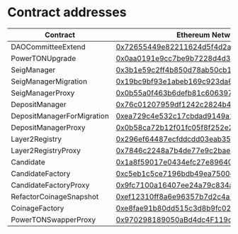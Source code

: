 # Contract addresses

<table><thead><tr><th width="272">Contract</th><th>Ethereum Network</th></tr></thead><tbody><tr><td>DAOCommitteeExtend</td><td><a href="https://etherscan.io/address/0x72655449e82211624d5f4d2abb235bb6fe2fe989">0x72655449e82211624d5f4d2abb235bb6fe2fe989</a></td></tr><tr><td>PowerTONUpgrade</td><td><a href="https://etherscan.io/address/0x0aa0191e9cc7be9b7228d4d3e3dd65749c93551f">0x0aa0191e9cc7be9b7228d4d3e3dd65749c93551f</a></td></tr><tr><td>SeigManager</td><td><a href="https://etherscan.io/address/0x3b1e59c2ff4b850d78ab50cb13a4a482101681b6">0x3b1e59c2ff4b850d78ab50cb13a4a482101681b6</a></td></tr><tr><td>SeigManagerMigration</td><td><a href="https://etherscan.io/address/">0x19bc9bf93e1abeb169c923da689ffd6a14582593</a></td></tr><tr><td>SeigManagerProxy</td><td><a href="https://etherscan.io/address/0x0b55a0f463b6defb81c6063973763951712d0e5f">0x0b55a0f463b6defb81c6063973763951712d0e5f</a></td></tr><tr><td>DepositManager</td><td><a href="https://etherscan.io/address/0x76c01207959df1242c2824b4445cde48eb55d2f1">0x76c01207959df1242c2824b4445cde48eb55d2f1</a></td></tr><tr><td>DepositManagerForMigration</td><td><a href="https://etherscan.io/address/0xea729c4e532c17cbdad9149a1a7a645aecbc524c">0xea729c4e532c17cbdad9149a1a7a645aecbc524c</a></td></tr><tr><td>DepositManagerProxy</td><td><a href="https://etherscan.io/address/0x0b58ca72b12f01fc05f8f252e226f3e2089bd00e">0x0b58ca72b12f01fc05f8f252e226f3e2089bd00e</a></td></tr><tr><td>Layer2Registry</td><td><a href="https://etherscan.io/address/0x296ef64487ecfddcdd03eab35c81c9262dab88ba">0x296ef64487ecfddcdd03eab35c81c9262dab88ba</a></td></tr><tr><td>Layer2RegistryProxy</td><td><a href="https://etherscan.io/address/0x7846c2248a7b4de77e9c2bae7fbb93bfc286837b">0x7846c2248a7b4de77e9c2bae7fbb93bfc286837b</a></td></tr><tr><td>Candidate</td><td><a href="https://etherscan.io/address/0x1a8f59017e0434efc27e89640ac4b7d7d194c0a3">0x1a8f59017e0434efc27e89640ac4b7d7d194c0a3</a></td></tr><tr><td>CandidateFactory</td><td><a href="https://etherscan.io/address/0xc5eb1c5ce7196bdb49ea7500ca18a1b9f1fa3ffb">0xc5eb1c5ce7196bdb49ea7500ca18a1b9f1fa3ffb</a></td></tr><tr><td>CandidateFactoryProxy</td><td><a href="https://etherscan.io/address/0x9fc7100a16407ee24a79c834a56e6eca555a5d7c">0x9fc7100a16407ee24a79c834a56e6eca555a5d7c</a></td></tr><tr><td>RefactorCoinageSnapshot</td><td><a href="https://etherscan.io/address/0xef12310ff8a6e96357b7d2c4a759b19ce94f7dfb">0xef12310ff8a6e96357b7d2c4a759b19ce94f7dfb</a></td></tr><tr><td>CoinageFactory</td><td><a href="https://etherscan.io/address/0xe8fae91b80dd515c3d8b9fc02cb5b2ecfddabf43">0xe8fae91b80dd515c3d8b9fc02cb5b2ecfddabf43</a></td></tr><tr><td>PowerTONSwapperProxy</td><td><a href="https://etherscan.io/address/0x970298189050aBd4dc4F119ccae14ee145ad9371">0x970298189050aBd4dc4F119ccae14ee145ad9371</a></td></tr></tbody></table>
